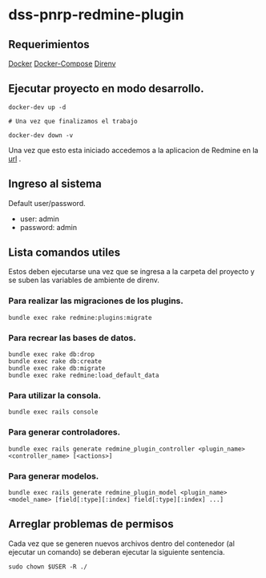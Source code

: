 # dss-pnrp-redmine-plugin

## Requerimientos

[Docker](https://docs.docker.com/engine/install/ubuntu/)
[Docker-Compose](https://docs.docker.com/compose/install/)
[Direnv](https://direnv.net/)

## Ejecutar proyecto en modo desarrollo.
```
docker-dev up -d 

# Una vez que finalizamos el trabajo

docker-dev down -v
```

Una vez que esto esta iniciado accedemos a la aplicacion de Redmine en la [url](http://localhost:8080) .

## Ingreso al sistema
Default user/password.
* user: admin
* password: admin

## Lista comandos utiles
Estos deben ejecutarse una vez que se ingresa a la carpeta del proyecto y se suben las variables de ambiente de direnv.

### Para realizar las migraciones de los plugins.
```
bundle exec rake redmine:plugins:migrate
```

### Para recrear las bases de datos.
```
bundle exec rake db:drop
bundle exec rake db:create
bundle exec rake db:migrate
bundle exec rake redmine:load_default_data
```

### Para utilizar la consola. 
```
bundle exec rails console
```

### Para generar controladores.
```
bundle exec rails generate redmine_plugin_controller <plugin_name> <controller_name> [<actions>]
```

### Para generar modelos.
```
bundle exec rails generate redmine_plugin_model <plugin_name> <model_name> [field[:type][:index] field[:type][:index] ...]
```

## Arreglar problemas de permisos
Cada vez que se generen nuevos archivos dentro del contenedor (al ejecutar un comando) se deberan ejecutar la siguiente sentencia.
```
sudo chown $USER -R ./
```




